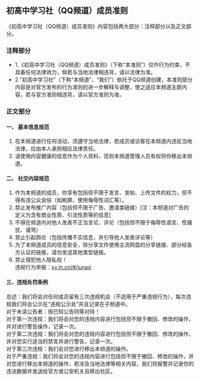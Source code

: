 ## 初高中学习社（QQ频道）成员准则
《初高中学习社（QQ频道）成员准则》内容包括两大部分：注释部分以及正文部分。

### 注释部分
* 1.《初高中学习社（QQ频道）成员准则》（下称“本准则”）仅作行为约束，不具备任何法律效力，倘若与当地法律相违背，请以法律为准。<br>
* 2.“初高中学习社”（下称“本频道”、“我们”）依托于QQ频道创建，本准则部分内容是对官方发布的行为准则的进一步解释与调整，使之适应本频道主题内容，若与官方准则相违背，请以官方准则为准。

### 正文部分
#### 一、	基本信息规范
1.	在本频道进行任何活动，须遵守当地法律，若成员或访客在本频道内违反当地法律，应由本人承担相应法律责任。<br>
2.	请使用内容健康的信息作为个人资料，否则本频道管理人员有权将你移出本频道。
#### 二、	社交内容规范 
1.	作为本频道的成员，你享有包括但不限于发言、发帖、上传文件的权力，但不得有违公众良俗（如刷屏、使用侮辱性词汇等）。<br>
2.	禁止发布推广内容（包括但不限于广告、邀请类链接）[注：本频道对广告的定义为含有商业性质、引流性质等的信息]<br>
3.	不得在频道内对他人发表不正当言论、评论（包括但不限于侮辱性语言、性骚扰、谩骂）<br>
4.	禁止引起舆论（包括传播不实信息，并引导他人发表评论等）<br>
5.	为了本频道成员的信息安全，除分享文件使用主流网盘的分享链接、部分经各方认证的链接，请勿发送其他类型链接。<br>
6.	禁止侵犯他人隐私权！<br>
违规行为举报：[xy.ln.cn/#/junao](http://xy.ln.cn/#/junao)
#### 三、违规处罚条例
总述：我们将会对任何成员留有三次违规机会（不适用于严重违规行为），每次违规我们将会公示在“违规公示处”并且记录在子频道中。 <br>
对于未读公告者：按已知公告同等对待！ <br>
对于第一次违规：我们将会对您的违规内容进行包括但不限于撤回、修改的操作，并对进行警告操作，记录一次。 <br>
对于第二次违规：我们将会对您的违规内容进行包括但不限于撤回、修改的操作，并对您实行适当的禁言并进行警告，记录一次。 <br>
对于第三次违规：我们会对您进行移出本频道的操作。 <br>
对于严重违规：我们将会对您的违规内容进行包括但不限于撤回、修改的操作，并对您进行移出本频道的操作，若涉及当地法律等相关内容，我们将报警并记录你的违法数据并发送给官方或公安机关且移出社区。
